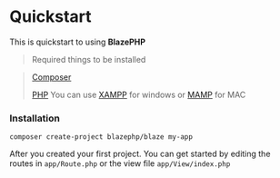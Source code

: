 # Quickstart

This is quickstart to using **BlazePHP**

> Required things to be installed

> [Composer](https://getcomposer.org)
>
> [PHP](https://php.net) You can use [XAMPP](https://www.apachefriends.org/) for windows or [MAMP](https://mamp.info) for MAC

### Installation

```shell
composer create-project blazephp/blaze my-app
```

After you created your first project. You can get started by editing the routes in `app/Route.php` or the view file `app/View/index.php`